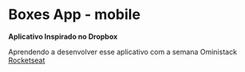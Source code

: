 # Boxes App - mobile

**Aplicativo Inspirado no Dropbox**

Aprendendo a desenvolver esse aplicativo com a semana Oministack [Rocketseat](https://rocketseat.com.br)

